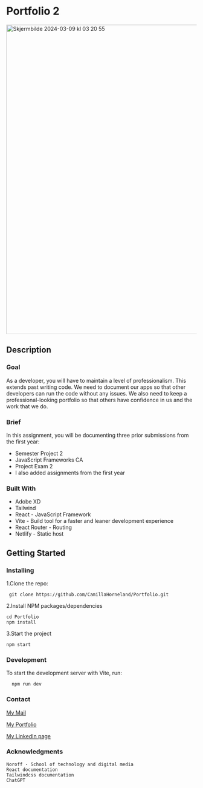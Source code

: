# Portfolio 2

<img width="816" alt="Skjermbilde 2024-03-09 kl  03 20 55" src="https://github.com/CamillaHorneland/Portfolio/assets/104870685/1108f2f3-274e-4310-9fe5-f4fb5888c0ae">

## Description

### Goal

As a developer, you will have to maintain a level of professionalism. This extends past writing code. We need to document our apps so that other developers can run the code without any issues. We also need to keep a professional-looking portfolio so that others have confidence in us and the work that we do.

### Brief

In this assignment, you will be documenting three prior submissions from the first year:

- Semester Project 2
- JavaScript Frameworks CA
- Project Exam 2
- I also added assignments from the first year

### Built With

- Adobe XD
- Tailwind
- React - JavaScript Framework
- Vite - Build tool for a faster and leaner development experience
- React Router - Routing
- Netlify - Static host

## Getting Started

### Installing

1.Clone the repo:

     git clone https://github.com/CamillaHorneland/Portfolio.git

2.Install NPM packages/dependencies

    cd Portfolio
    npm install

3.Start the project

    npm start

### Development

To start the development server with Vite, run:

      npm run dev

### Contact

<a href="mailto:hornikkene@gmail.com?">My Mail</a>

<a href="https://camilla-horneland-portfolio.netlify.app/">My Portfolio</a>

<a href="https://www.linkedin.com/in/camilla-horneland-706bb5239/">My LinkedIn page</a>

### Acknowledgments

    Noroff - School of technology and digital media
    React documentation
    Tailwindcss documentation
    ChatGPT
